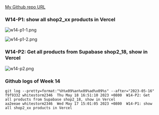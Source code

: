 [My Github repo URL](https://github.com/whitestorm2336/1112-2A-db-demo-310311218)

### W14-P1: show all shop2_xx products in Vercel

![w14-p1-1.png](https://knydzmtaffycodqcbnhz.supabase.co/storage/v1/object/public/demo-18/md_2A_img/w14-p1-1.png)

![w14-p1-2.png](https://knydzmtaffycodqcbnhz.supabase.co/storage/v1/object/public/demo-18/md_2A_img/w14-p1-2.png)

### W14-P2: Get all products from Supabase shop2_18, show in Vercel

![w14-p2.png](https://knydzmtaffycodqcbnhz.supabase.co/storage/v1/object/public/demo-18/md_2A_img/w14-p2.png)

### Github logs of Week 14

```
git log --pretty=format:"%h%x09%an%x09%ad%x09%s" --after="2023-05-16"
f9f9332 whitestorm2346  Thu May 18 16:51:10 2023 +0800  W14-P2: Get all products from Supabase shop2_18, show in Vercel
aa2eeae whitestorm2346  Wed May 17 15:01:05 2023 +0800  W14-P1: show all shop2_xx products in Vercel
```
